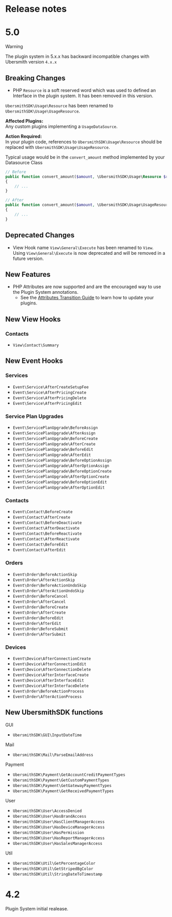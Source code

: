 # Release notes

# 5.0
> [!WARNING]
> The plugin system in 5.x.x has backward incompatible changes with Ubersmith version `4.x.x`

## Breaking Changes
- PHP `Resource` is a soft reserved word which was used to defined an Interface in the plugin system.
It has been removed in this version.

`UbersmithSDK\Usage\Resource` has been renamed to `UbersmithSDK\Usage\UsageResource`.

**Affected Plugins:**\
Any custom plugins implementing a `UsageDataSource`.

**Action Required:**\
In your plugin code, references to `UbersmithSDK\Usage\Resource` should be replaced with `UbersmithSDK\Usage\UsageResource`.

Typical usage would be in the `convert_amount` method implemented by your Datasource Class
```php
// Before
public function convert_amount($amount, \UbersmithSDK\Usage\Resource $resource, $to_unit)
{
	// ...
}

// After
public function convert_amount($amount, \UbersmithSDK\Usage\UsageResource $resource, $to_unit)
{
	// ...
}
```

## Deprecated Changes
- View Hook name `View\General\Execute` has been renamed to `View`. Using `View\General\Execute` is now deprecated and will be removed in a future version.

## New Features
- PHP Attributes are now supported and are the encouraged way to use the Plugin System annotations.
	- See the [Attributes Transition Guide](docs/Guide-Attributes-Transition.md) to learn how to update your plugins.
## New View Hooks
### Contacts
- `View\Contact\Summary`

## New Event Hooks
### Services
- `Event\Service\AfterCreateSetupFee`
- `Event\Service\AfterPricingCreate`
- `Event\Service\AfterPricingDelete`
- `Event\Service\AfterPricingEdit`

### Service Plan Upgrades
- `Event\ServicePlanUpgrade\BeforeAssign`
- `Event\ServicePlanUpgrade\AfterAssign`
- `Event\ServicePlanUpgrade\BeforeCreate`
- `Event\ServicePlanUpgrade\AfterCreate`
- `Event\ServicePlanUpgrade\BeforeEdit`
- `Event\ServicePlanUpgrade\AfterEdit`
- `Event\ServicePlanUpgrade\BeforeOptionAssign`
- `Event\ServicePlanUpgrade\AfterOptionAssign`
- `Event\ServicePlanUpgrade\BeforeOptionCreate`
- `Event\ServicePlanUpgrade\AfterOptionCreate`
- `Event\ServicePlanUpgrade\BeforeOptionEdit`
- `Event\ServicePlanUpgrade\AfterOptionEdit`

### Contacts
- `Event\Contact\BeforeCreate`
- `Event\Contact\AfterCreate`
- `Event\Contact\BeforeDeactivate`
- `Event\Contact\AfterDeactivate`
- `Event\Contact\BeforeReactivate`
- `Event\Contact\AfterReactivate`
- `Event\Contact\BeforeEdit`
- `Event\Contact\AfterEdit`

### Orders
- `Event\Order\BeforeActionSkip`
- `Event\Order\AfterActionSkip`
- `Event\Order\BeforeActionUndoSkip`
- `Event\Order\AfterActionUndoSkip`
- `Event\Order\BeforeCancel`
- `Event\Order\AfterCancel`
- `Event\Order\BeforeCreate`
- `Event\Order\AfterCreate`
- `Event\Order\BeforeEdit`
- `Event\Order\AfterEdit`
- `Event\Order\BeforeSubmit`
- `Event\Order\AfterSubmit`

### Devices
- `Event\Device\AfterConnectionCreate`
- `Event\Device\AfterConnectionEdit`
- `Event\Device\AfterConnectionDelete`
- `Event\Device\AfterInterfaceCreate`
- `Event\Device\AfterInterfaceEdit`
- `Event\Device\AfterInterfaceDelete`
- `Event\Order\BeforeActionProcess`
- `Event\Order\AfterActionProcess`

## New UbersmithSDK functions
GUI
- `UbersmithSDK\GUI\InputDateTime`

Mail
- `UbersmithSDK\Mail\ParseEmailAddress`

Payment
- `UbersmithSDK\Payment\GetAccountCreditPaymentTypes`
- `UbersmithSDK\Payment\GetCustomPaymentTypes`
- `UbersmithSDK\Payment\GetGatewayPaymentTypes`
- `UbersmithSDK\Payment\GetReceivedPaymentTypes`

User
- `UbersmithSDK\User\AccessDenied`
- `UbersmithSDK\User\HasBrandAccess`
- `UbersmithSDK\User\HasClientManagerAccess`
- `UbersmithSDK\User\HasDeviceManagerAccess`
- `UbersmithSDK\User\HasPermission`
- `UbersmithSDK\User\HasReportManagerAccess`
- `UbersmithSDK\User\HasSalesManagerAccess`

Util
- `UbersmithSDK\Util\GetPercentageColor`
- `UbersmithSDK\Util\GetStripedBgColor`
- `UbersmithSDK\Util\StringDateToTimestamp`

# 4.2
Plugin System initial realease.
